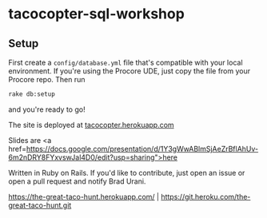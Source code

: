 # tacocopter-sql-workshop

## Setup

First create a `config/database.yml` file that's compatible with your local environment. If you're using the Procore UDE, just copy the file from your Procore repo. Then run

```sh
rake db:setup
```

and you're ready to go!

The site is deployed at <a href='http://tacocopter.herokuapp.com'/>tacocopter.herokuapp.com</a>

Slides are <a href=https://docs.google.com/presentation/d/1Y3gWwABlmSjAeZrBflAhUv-6m2nDRY8FYxvswJal4D0/edit?usp=sharing">here</a>


Written in Ruby on Rails. If you'd like to contribute, just open an issue or open a pull request and notify Brad Urani.

https://the-great-taco-hunt.herokuapp.com/ | https://git.heroku.com/the-great-taco-hunt.git
